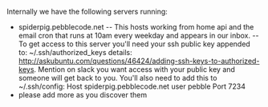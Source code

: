 Internally we have the following servers running:

- spiderpig.pebblecode.net
-- This hosts working from home api and the email cron that runs at 10am every weekday and appears in our inbox.
-- To get access to this server you'll need your ssh public key appended to: ~/.ssh/authorized_keys details: http://askubuntu.com/questions/46424/adding-ssh-keys-to-authorized-keys. Mention on slack you want access with your public key and someone will get back to you. 
You'll also need to add this to ~/.ssh/config: 
Host spiderpig.pebblecode.net
user pebble
Port 7234
- please add more as you discover them
